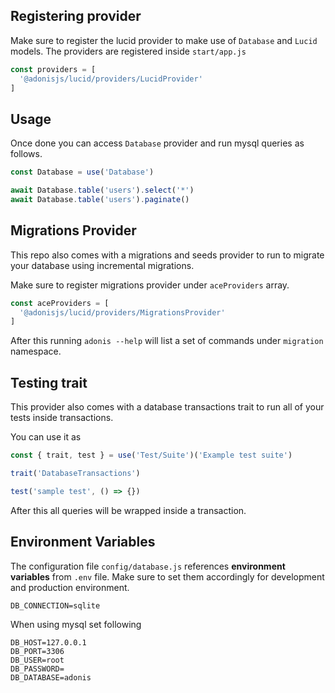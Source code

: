 ## Registering provider

Make sure to register the lucid provider to make use of `Database` and `Lucid` models. The providers are registered inside `start/app.js`

```js
const providers = [
  '@adonisjs/lucid/providers/LucidProvider'
]
```


## Usage 

Once done you can access `Database` provider and run mysql queries as follows.

```js
const Database = use('Database')

await Database.table('users').select('*')
await Database.table('users').paginate()
```

## Migrations Provider

This repo also comes with a migrations and seeds provider to run to migrate your database using incremental migrations.

Make sure to register migrations provider under `aceProviders` array.

```js
const aceProviders = [
  '@adonisjs/lucid/providers/MigrationsProvider'
]
```

After this running `adonis --help` will list a set of commands under `migration` namespace.

## Testing trait
This provider also comes with a database transactions trait to run all of your tests inside transactions.

You can use it as

```js
const { trait, test } = use('Test/Suite')('Example test suite')

trait('DatabaseTransactions')

test('sample test', () => {})
```

After this all queries will be wrapped inside a transaction.


## Environment Variables

The configuration file `config/database.js` references **environment variables** from `.env` file. Make sure to set them accordingly for development and production environment. 

```
DB_CONNECTION=sqlite
```

When using mysql set following

```
DB_HOST=127.0.0.1
DB_PORT=3306
DB_USER=root
DB_PASSWORD=
DB_DATABASE=adonis
```
